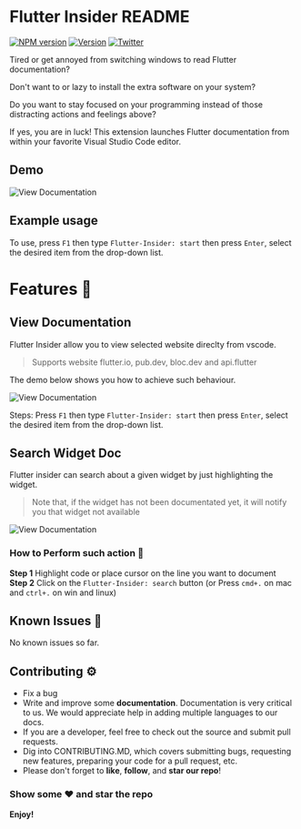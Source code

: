 # Flutter Insider README
[![NPM version](https://img.shields.io/npm/v/add-banner.svg?style=flat)](https://www.npmjs.com/package/add-banner) [![Version](https://vsmarketplacebadge.apphb.com/version-short/lanly-dev.letmeplaythemusic.svg)](https://marketplace.visualstudio.com/items?itemName=rexthedev.flutter-insider) 
 [![Twitter](https://img.shields.io/twitter/follow/rexthecoder?style=social)](https://twitter.com/rexthecoder)

Tired or get annoyed from switching windows to read Flutter documentation?

Don't want to or lazy to install the extra software on your system?

Do you want to stay focused on your programming instead of those distracting actions and feelings above?

If yes, you are in luck!
This extension launches Flutter documentation from within your favorite Visual Studio Code editor.
## Demo
![View Documentation](./examples/insider.gif)



## Example usage

To use, press `F1` then type `Flutter-Insider: start` then press `Enter`, select the desired item from the drop-down list.

# Features  📝

## View Documentation
Flutter Insider allow you to view selected website direclty from vscode.
> Supports website flutter.io, pub.dev, bloc.dev and api.flutter

The demo below shows you how to achieve such behaviour.

![View Documentation](./examples/insider.gif)

Steps: Press `F1` then type `Flutter-Insider: start` then press `Enter`, select the desired item from the drop-down list.

## Search Widget Doc
Flutter insider can search about a given widget by just highlighting the widget. 
> Note that, if the widget has not been documentated yet, it will notify you that
> widget not available

![View Documentation](./examples/search.gif)

### How to Perform such action 📍

**Step 1** Highlight code or place cursor on the line you want to document
**Step 2** Click on the `Flutter-Insider: search` button (or Press `cmd+.` on mac and `ctrl+.` on win and linux)

## Known Issues 🧪

No known issues so far.


## Contributing ⚙️

*   Fix a bug
*   Write and improve some **documentation**. Documentation is very critical to us. We would appreciate help in adding multiple languages to our docs.
*   If you are a developer, feel free to check out the source and submit pull requests.
*   Dig into CONTRIBUTING.MD, which covers submitting bugs, requesting new features, preparing your code for a pull request, etc.
*   Please don't forget to **like**, **follow**, and **star our repo**!



### Show some ❤️ and star the repo

**Enjoy!**
